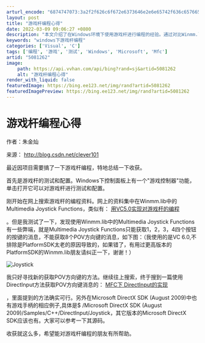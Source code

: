 ```yaml
---
arturl_encode: "6874747073:3a2f2f626c6f672e6373646e2e6e65742f636c657665723130:312f61727469636c652f64657461696c732f35303831323632"
layout: post
title: "游戏杆编程心得"
date: 2022-03-09 09:06:27 +0800
description: "本文介绍了在Windows环境下使用游戏杆进行编程的经验。通过对比Winmm.lib和DirectI"
keywords: "windows下游戏杆编程"
categories: ['Visual', 'C']
tags: ['编程', '游戏', '测试', 'Windows', 'Microsoft', 'Mfc']
artid: "5081262"
image:
    path: https://api.vvhan.com/api/bing?rand=sj&artid=5081262
    alt: "游戏杆编程心得"
render_with_liquid: false
featuredImage: https://bing.ee123.net/img/rand?artid=5081262
featuredImagePreview: https://bing.ee123.net/img/rand?artid=5081262
---
```


# 游戏杆编程心得

作者：朱金灿
  
来源：
<http://blog.csdn.net/clever101>

最近因项目需要搞了一下游戏杆编程，特地总结一下收获。

首先是游戏杆的测试和配置。Windows下控制面板上有一个"游戏控制器"功能，单击打开它可以对游戏杆进行测试和配置。

刚开始在网上搜索游戏杆的编程资料。网上的资料集中在Winmm.lib中的Multimedia Joystick Functions，类似有：
[用VC5.0实现对游戏杆的编程](http://www.newasp.net/tech/program/20331.html)

。但是我测试了一下，发现使用Winmm.lib中的Multimedia Joystick Functions有一些弊端，就是Multimedia Joystick Functions只能获取1，2，3，4四个按钮的按键的消息，不能获取8个POV方向键的消息，如下图：（我使用的是VC 6.0,不排除是PlatformSDK太老的原因导致的，如果错了，有用过更高版本的PlatformSDK的Winmm.lib朋友请纠正一下，谢谢！）

![Joystick](http://usera.imagecave.com/clever101/Program2/Joystick.JPG)

我只好寻找新的获取POV方向键的方法。继续往上搜索，终于搜到一篇使用DirectInput方法获取POV方向键消息的：
[MFC下 DirectInput的实现](http://www.mscto.com/vc/2009022676568.html)

，里面提到的方法确实可行。另外在Microsoft DirectX SDK (August 2009)中也有游戏手柄的相应例子,具体是$ /Microsoft DirectX SDK (August 2009)/Samples/C++/DirectInput/Joystick，其它版本的Microsoft DirectX SDK应该也有。大家可以参考一下其源码。

收获就这么多，希望能对游戏杆编程的朋友有所帮助。